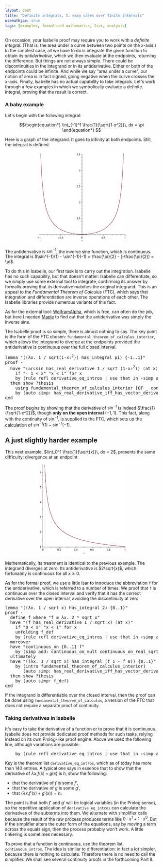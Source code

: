 ```yaml
---
layout: post
title: "Definite integrals, I: easy cases over finite intervals"
usemathjax: true 
tags: [examples, formalised mathematics, Isar, analysis]
---
```

On occasion, your Isabelle proof may require you to work with a *definite integral*.
(That is, the area under a curve between two points on the *x*-axis.)
In the simplest case, all we have to do is
integrate the given function to obtain its *antiderivative*, which we then evaluate at the endpoints, returning the difference.
But things are not always simple. There could be discontinuities in the integrand
or in its antiderivative. Either or both of the endpoints could be infinite.
And while we say "area under a curve", our notion of area is in fact signed,
going negative when the curve crosses the *x*-axis.
Finally, Isabelle has no actual capability to take integrals.
Let's work through a few examples in which we symbolically evaluate a definite integral, 
proving that the result is correct.

### A baby example

Let's begin with the following integral:

$$\begin{equation*} \int_{-1}^1 \frac{1}{\sqrt{1-x^2}}\, dx = \pi \end{equation*}
$$

Here is a graph of the integrand. 
It goes to infinity at both endpoints. Still, the integral is defined.

<p style="text-align: center;">
 <img src="/images/integral-1.png" alt="graph of 1st integral, 1 / sqrt(1-x^2)" width="300"/>
</p>

The antiderivative is $\sin^{-1}$, the inverse sine function, which is continuous.
The integral is $\sin^{-1}(1) - \sin^{-1}(-1) = \frac{\pi}{2} - (-\frac{\pi}{2}) = \pi$. 

To do this in Isabelle, our first task is to carry out the integration.
Isabelle has no such capability, but that doesn't matter: 
Isabelle can differentiate, so we simply use some external tool to integrate,
confirming its answer by formally proving that its derivative matches the original integrand. 
This is an appeal to the *Fundamental Theorem of Calculus* (FTC),
which says that integration and differentiation are inverse operations of each other.
The Isabelle libraries provide numerous variants of this fact.

As for the external tool:
[WolframAlpha](https://www.wolframalpha.com), which is free, can often do the job,
but here I needed [Maple](https://www.maplesoft.com/products/maple/index.aspx) 
to find out that the antiderivative was simply the inverse sine.

The Isabelle proof is so simple, there is almost nothing to say.
The key point is the form of the FTC chosen: `fundamental_theorem_of_calculus_interior`,
which allows the integrand to diverge at the endpoints provided the antiderivative is continuous over the full closed interval.

<pre class="source">
<span class="keyword1 command">lemma</span> <span class="quoted"><span class="quoted"><span>"</span><span class="main">(</span><span class="main">(</span><span class="main">λ</span><span class="bound">x</span><span class="main">.</span> <span class="main">1</span></span> <span class="main">/</span></span> <span class="const">sqrt</span><span class="main">(</span><span class="main">1</span><span class="main">-</span><span class="bound">x</span><span class="main"><span class="hidden">⇧</span><sup>2</sup></span><span class="main">)</span><span class="main">)</span> <span class="keyword1">has_integral</span> <span class="const">pi</span><span class="main">)</span> <span class="main">{</span><span class="main">-</span><span class="main">1</span><span class="main">..</span><span class="main">1</span><span class="main">}</span><span>"</span><span>
</span><span class="keyword1 command">proof</span> <span class="operator">-</span><span>
  </span><span class="keyword1 command">have</span> <span class="quoted quoted"><span>"</span><span class="main">(</span></span><span class="const">arcsin</span> <span class="keyword1">has_real_derivative</span> <span class="main">1</span> <span class="main">/</span> <span class="const">sqrt</span> <span class="main">(</span><span class="main">1</span><span class="main">-</span><span class="skolem">x</span><span class="main"><span class="hidden">⇧</span><sup>2</sup></span><span class="main">)</span><span class="main">)</span> <span class="main">(</span><span class="keyword1">at</span> <span class="skolem">x</span><span class="main">)</span><span>"</span><span>
    </span><span class="keyword2 keyword">if</span> <span class="quoted"><span class="quoted"><span>"</span><span class="main">-</span></span> <span class="main">1</span></span> <span class="main">&lt;</span> <span class="skolem">x</span><span>"</span> <span class="quoted"><span class="quoted"><span>"</span><span class="skolem">x</span> <span class="main">&lt;</span></span> <span class="main">1</span></span><span>"</span> <span class="keyword2 keyword">for</span> <span class="skolem">x</span><span> 
    </span><span class="keyword1 command">by</span> <span class="main">(</span><span class="operator">rule</span> refl <span class="dynamic dynamic">derivative_eq_intros</span> <span class="main keyword3">|</span> <span class="operator">use</span> that <span class="keyword2 keyword quasi_keyword">in</span> <span class="quoted"><span>‹</span><span class="operator">simp</span> <span class="quasi_keyword">add</span><span class="main main">:</span> </span><span class="dynamic dynamic">divide_simps</span><span>›</span><span class="main">)</span><span class="main keyword3">+</span><span>
  </span><span class="keyword1 command">then</span> <span class="keyword3 command">show</span> <span class="var quoted var">?thesis</span><span>
    </span><span class="keyword1 command">using</span> fundamental_theorem_of_calculus_interior <span class="main">[</span><span class="operator">OF</span> _ continuous_on_arcsin'<span class="main">]</span><span>
    </span><span class="keyword1 command">by</span> <span class="main">(</span><span class="operator">auto</span> <span class="quasi_keyword">simp</span><span class="main main">:</span> has_real_derivative_iff_has_vector_derivative<span class="main">)</span><span>
</span><span class="keyword1 command">qed</span>
</pre>

The proof begins by showing that the derivative of $\sin^{-1}$
is indeed $\frac{1}{\sqrt{1-x^2}}$, 
though **only on the open interval** $({-1},1)$.
This fact, along with the continuity of $\sin^{-1}$, is supplied to the FTC, which
sets up the calculation of $\sin^{-1}(1) - \sin^{-1}(-1)$.

## A just slightly harder example

This next example, $\int_0^1 \frac{1}{\sqrt{x}}\, dx = 2$, presents the same difficulty: divergence at an endpoint.

<p style="text-align: center;">
  <img src="/images/integral-2.png" alt="graph of 2nd integral, 1 / sqrt x" width="300"/>
</p>

Mathematically, its treatment is identical to the previous example.
The integrand diverges at zero. Its antiderivative is $2\sqrt{x}$,
which fortunately is continuous for all $x\ge0$.

As for the formal proof,
we use a little Isar to introduce the abbreviation `f` for the antiderivative, 
which is referred to a number of times.
We proof that `f` is continuous over the closed interval and verify
that it has the correct derivative over the open interval, 
avoiding the discontinuity at zero.

<pre class="source">
<span class="keyword1 command">lemma</span> <span class="quoted"><span class="quoted"><span>"</span><span class="main">(</span><span class="main">(</span><span class="main">λ</span><span class="bound">x</span><span class="main">.</span> <span class="main">1</span></span> <span class="main">/</span></span> <span class="const">sqrt</span> <span class="bound">x</span><span class="main">)</span> <span class="keyword1">has_integral</span> <span class="numeral">2</span><span class="main">)</span> <span class="main">{</span><span class="main">0</span><span class="main">..</span><span class="main">1</span><span class="main">}</span><span>"</span><span>
</span><span class="keyword1 command">proof</span> <span class="operator">-</span><span>
  </span><span class="keyword3 command">define</span> <span class="skolem skolem">f</span> <span class="keyword2 keyword">where</span> <span class="quoted"><span class="quoted"><span>"</span><span class="skolem">f</span> <span class="main">≡</span> <span class="main">λ</span><span class="bound">x</span><span class="main">.</span> <span class="numeral">2</span> <span class="main">*</span></span> </span><span class="const">sqrt</span> <span class="bound">x</span><span>"</span><span>
  </span><span class="keyword1 command">have</span> <span class="quoted"><span class="quoted"><span>"</span><span class="main">(</span><span class="skolem">f</span> <span class="keyword1">has_real_derivative</span></span> <span class="main">1</span></span> <span class="main">/</span> <span class="const">sqrt</span> <span class="skolem">x</span><span class="main">)</span> <span class="main">(</span><span class="keyword1">at</span> <span class="skolem">x</span><span class="main">)</span><span>"</span><span>
    </span><span class="keyword2 keyword">if</span> <span class="quoted"><span class="quoted"><span>"</span><span class="main">0</span></span> <span class="main">&lt;</span></span> <span class="skolem">x</span><span>"</span> <span class="quoted"><span class="quoted"><span>"</span><span class="skolem">x</span> <span class="main">&lt;</span></span> <span class="main">1</span></span><span>"</span> <span class="keyword2 keyword">for</span> <span class="skolem">x</span><span>
    </span><span class="keyword1 command">unfolding</span> f_def<span>
    </span><span class="keyword1 command">by</span> <span class="main">(</span><span class="operator">rule</span> refl <span class="dynamic dynamic">derivative_eq_intros</span> <span class="main keyword3">|</span> <span class="operator">use</span> that <span class="keyword2 keyword quasi_keyword">in</span> <span class="quoted"><span>‹</span><span class="operator">simp</span> <span class="quasi_keyword">add</span><span class="main main">:</span> </span><span class="dynamic dynamic">divide_simps</span><span>›</span><span class="main">)</span><span class="main keyword3">+</span><span>
  </span><span class="keyword1 command">moreover</span><span>
  </span><span class="keyword1 command">have</span> <span class="quoted quoted">"</span><span class="const">continuous_on</span> <span class="main">{</span><span class="main">0</span><span class="main">..</span><span class="main">1</span><span class="main">}</span> <span class="skolem">f</span><span>"</span><span>
    </span><span class="keyword1 command">by</span> <span class="main">(</span><span class="operator">simp</span> <span class="quasi_keyword">add</span><span class="main main">:</span> continuous_on_mult continuous_on_real_sqrt f_def<span class="main">)</span><span>
  </span><span class="keyword1 command">ultimately</span><span>
  </span><span class="keyword1 command">have</span> <span class="quoted"><span class="quoted"><span>"</span><span class="main">(</span><span class="main">(</span><span class="main">λ</span><span class="bound">x</span><span class="main">.</span> <span class="main">1</span></span> <span class="main">/</span></span> <span class="const">sqrt</span> <span class="bound">x</span><span class="main">)</span> <span class="keyword1">has_integral</span> <span class="main">(</span><span class="skolem">f</span> <span class="main">1</span> <span class="main">-</span> <span class="skolem">f</span> <span class="main">0</span><span class="main">)</span><span class="main">)</span> <span class="main">{</span><span class="main">0</span><span class="main">..</span><span class="main">1</span><span class="main">}</span><span>"</span><span>
    </span><span class="keyword1 command">by</span> <span class="main">(</span><span class="operator">intro</span> fundamental_theorem_of_calculus_interior<span class="main">)</span><span>
       </span><span class="main">(</span><span class="operator">auto</span> <span class="quasi_keyword">simp</span><span class="main main">:</span> has_real_derivative_iff_has_vector_derivative<span class="main">)</span><span>
  </span><span class="keyword1 command">then</span> <span class="keyword3 command">show</span> <span class="var quoted var">?thesis</span><span> 
    </span><span class="keyword1 command">by</span> <span class="main">(</span><span class="operator">auto</span> <span class="quasi_keyword">simp</span><span class="main main">:</span> f_def<span class="main">)</span><span>
</span><span class="keyword1 command">qed</span>
</pre>

If the integrand is differentiable over the closed interval, 
then the proof can be done using `fundamental_theorem_of_calculus`,
a version of the FTC that does not require a separate proof of continuity.

### Taking derivatives in Isabelle

It's easy to take the derivative of a function or to prove that it is continuous.
Isabelle does not provide dedicated proof methods for such tasks,
relying instead on its own Prolog-like proof engine.
Above we used the following line, although variations are possible:

<pre class="source">
    <span class="keyword1 command">by</span> <span class="main">(</span><span class="operator">rule</span> refl <span class="dynamic dynamic">derivative_eq_intros</span> <span class="main keyword3">|</span> <span class="operator">use</span> that <span class="keyword2 keyword quasi_keyword">in</span> <span class="quoted"><span>‹</span><span class="operator">simp</span> <span class="quasi_keyword">add</span><span class="main main">:</span> </span><span class="dynamic dynamic">divide_simps</span><span>›</span><span class="main">)</span><span class="main keyword3">+</span>
</pre>

Key is the theorem list `derivative_eq_intros`, which as of today has more than 140 entries.
A typical one says in essence that to show that the derivative of $\lambda x. f (x) + g(x)$ is $h$, show the following:

* that the derivative of $f$ is some $f'$,
* that the derivative of $g$ is some $g'$,
* that $(\lambda x. f' (x) + g'(x)) = h$.

The point is that both $f'$ and $g'$ will be logical variables (in the Prolog sense),
so the repetitive application of `derivative_eq_intros` can calculate the derivatives of the subterms into them. We alternate with simplifier calls because the result of the raw process produces terms like $0\cdot x^1 + 1\cdot x^0$. But if the simplifier alters the outer form of the equations, say by moving a term across the equals sign, then the process probably won't work. A little tinkering is sometimes necessary.

To prove that a function is continuous, use the theorem list `continuous_intros`.
The idea is similar to differentiation: in fact a lot simpler, 
because there is nothing to calculate.
Therefore there is no need to call the simplifier.
We shall see several continuity proofs in the forthcoming Part II.
